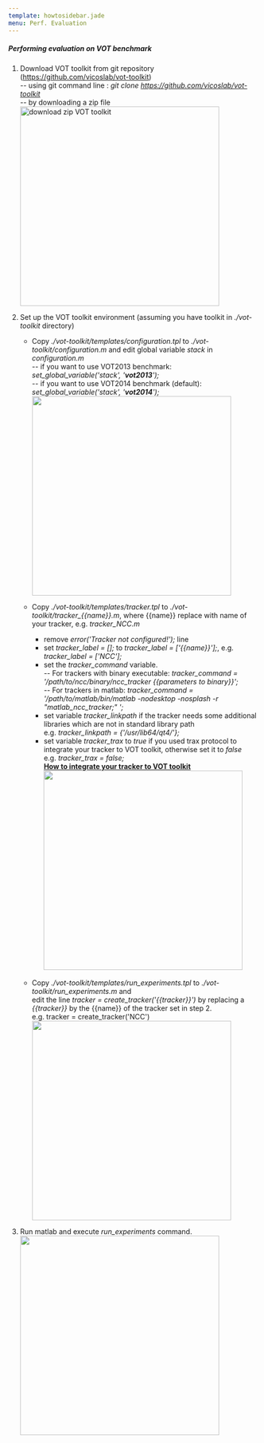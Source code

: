 ```yaml
---
template: howtosidebar.jade
menu: Perf. Evaluation
---
```


##### Performing evaluation on VOT benchmark

1. Download VOT toolkit from git repository (https://github.com/vicoslab/vot-toolkit)<br>
    -- using git command line : <i>git clone https://github.com/vicoslab/vot-toolkit</i><br>
    -- by downloading a zip file<br>
    <a href="/howto/img/perfeval/1b.png" target=new><img src="/howto/img/perfeval/1b.png" width=400 alt="download zip VOT toolkit"/></a>
2. Set up the VOT toolkit environment (assuming you have toolkit in <i>./vot-toolkit</i> directory)
    - Copy <i>./vot-toolkit/templates/configuration.tpl</i> to <i>./vot-toolkit/configuration.m</i> and edit global variable <i>stack</i> in <i>configuration.m</i><br>
        -- if you want to use VOT2013 benchmark:           <i>set_global_variable('stack', '<b>vot2013</b>');</i> <br>
        -- if you want to use VOT2014 benchmark (default): <i>set_global_variable('stack', '<b>vot2014</b>');</i> <br>
        <a href="/howto/img/perfeval/21.png" target=new><img src="/howto/img/perfeval/21.png" width=400/></a>
    
    - Copy <i>./vot-toolkit/templates/tracker.tpl</i> to <i>./vot-toolkit/tracker_{{name}}.m</i>, where {{name}} replace with name of your tracker, e.g. <i>tracker_NCC.m</i><br>
        - remove <i>error('Tracker not configured!');</i> line<br>
        - set <i>tracker_label = [];</i> to <i>tracker_label = ['{{name}}'];</i>, e.g. <i>tracker_label = ['NCC'];</i><br>
        - set the <i>tracker_command</i> variable. <br>
        -- For trackers with binary executable: <i>tracker_command = '/path/to/ncc/binary/ncc_tracker {{parameters to binary}}';</i><br>
        -- For trackers in matlab: 
        <i>tracker_command = '/path/to/matlab/bin/matlab  -nodesktop -nosplash -r "matlab_ncc_tracker;" ';</i><br>
        - set variable <i>tracker_linkpath</i> if the tracker needs some additional libraries which are not in standard library path<br>
        e.g. <i>tracker_linkpath = {'/usr/lib64/qt4/'};</i>
        - set variable <i>tracker_trax</i> to <i>true</i> if you used trax protocol to integrate your tracker to VOT toolkit, otherwise
        set it to <i>false</i><br> e.g. <i>tracker_trax = false;</i><br> <h7><b><a href="/vot2014/download/vot2014-guidelines.pdf">How to integrate your tracker to VOT toolkit</a></b></h7><br>
        <a href="/howto/img/perfeval/22.png" target=new><img src="/howto/img/perfeval/22.png" width=400/></a>
       
    - Copy <i>./vot-toolkit/templates/run_experiments.tpl</i> to <i>./vot-toolkit/run_experiments.m</i> and <br> edit the line <i>tracker = create_tracker('{{tracker}}')</i> by replacing a <i>{{tracker}}</i> by the {{name}} of the tracker set in step 2. <br>
    e.g. tracker = create_tracker('NCC')</i><br>
    <a href="/howto/img/perfeval/23.png" target=new><img src="/howto/img/perfeval/23.png" width=400/></a>
   
3. Run matlab and execute <i>run_experiments</i> command.<br>
   <a href="/howto/img/perfeval/31.png" target=new><img src="/howto/img/perfeval/31.png" width=400/></a>
